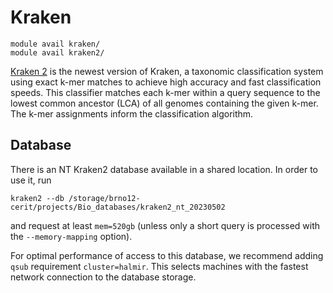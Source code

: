 # Kraken

    module avail kraken/
    module avail kraken2/

[Kraken 2](https://ccb.jhu.edu/software/kraken2/index.shtml) is the newest version of Kraken, a taxonomic classification system using exact k-mer matches to achieve high accuracy and fast classification speeds. This classifier matches each k-mer within a query sequence to the lowest common ancestor (LCA) of all genomes containing the given k-mer. The k-mer assignments inform the classification algorithm. 

## Database

There is an NT Kraken2 database available in a shared location. In order to use it, run

    kraken2 --db /storage/brno12-cerit/projects/Bio_databases/kraken2_nt_20230502

and request at least `mem=520gb` (unless only a short query is processed with the `--memory-mapping` option). 

For optimal performance of access to this database, we recommend adding `qsub` requirement `cluster=halmir`. This selects machines with the fastest network connection to the database storage.
